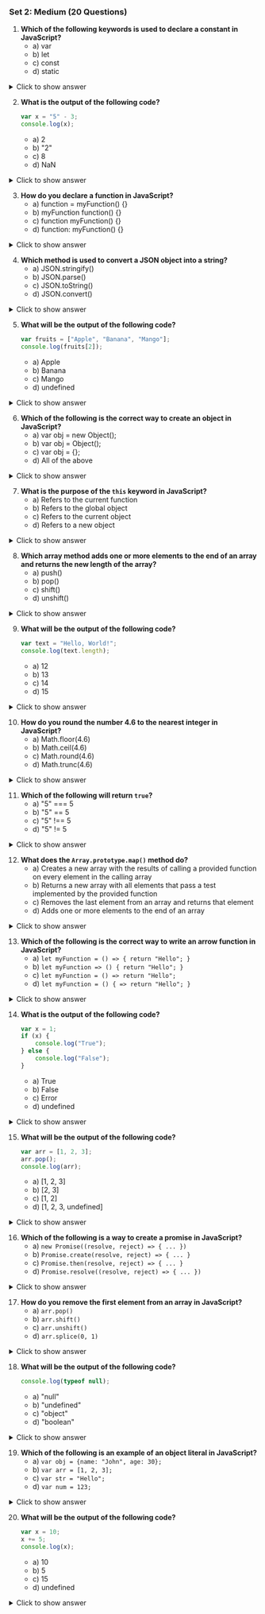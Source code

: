 ### **Set 2: Medium (20 Questions)**

1. **Which of the following keywords is used to declare a constant in JavaScript?**
    - a) var
    - b) let
    - c) const
    - d) static
<details>
  <summary>Click to show answer</summary>
  <b>Answer:</b> c) const <br/>
  <b>Explanation:</b> The `const` keyword is used to declare a constant, a variable that cannot be reassigned.
</details>

2. **What is the output of the following code?**
   ```javascript
   var x = "5" - 3;
   console.log(x);
   ```
   - a) 2
   - b) "2"
   - c) 8
   - d) NaN
<details>
  <summary>Click to show answer</summary>
  <b>Answer:</b> a) 2 <br/>
  <b>Explanation:</b> JavaScript converts the string `"5"` to a number and then subtracts `3`, resulting in `2`.
</details>

3. **How do you declare a function in JavaScript?**
   - a) function = myFunction() {}
   - b) myFunction function() {}
   - c) function myFunction() {}
   - d) function: myFunction() {}
<details>
  <summary>Click to show answer</summary>
  <b>Answer:</b> c) function myFunction() {} <br/>
  <b>Explanation:</b> A function is declared using the `function` keyword followed by the function name and parentheses.
</details>

4. **Which method is used to convert a JSON object into a string?**
   - a) JSON.stringify()
   - b) JSON.parse()
   - c) JSON.toString()
   - d) JSON.convert()
<details>
  <summary>Click to show answer</summary>
  <b>Answer:</b> a) JSON.stringify() <br/>
  <b>Explanation:</b> The `JSON.stringify()` method converts a JavaScript object or value to a JSON string.
</details>

5. **What will be the output of the following code?**
   ```javascript
   var fruits = ["Apple", "Banana", "Mango"];
   console.log(fruits[2]);
   ```
   - a) Apple
   - b) Banana
   - c) Mango
   - d) undefined
<details>
  <summary>Click to show answer</summary>
  <b>Answer:</b> c) Mango <br/>
  <b>Explanation:</b> The array index `2` refers to the third element, which is `"Mango"`.
</details>

6. **Which of the following is the correct way to create an object in JavaScript?**
   - a) var obj = new Object();
   - b) var obj = Object();
   - c) var obj = {};
   - d) All of the above
<details>
  <summary>Click to show answer</summary>
  <b>Answer:</b> d) All of the above <br/>
  <b>Explanation:</b> Objects can be created in multiple ways in JavaScript, including using `new Object()`, `Object()`, and object literals `{}`.
</details>

7. **What is the purpose of the `this` keyword in JavaScript?**
   - a) Refers to the current function
   - b) Refers to the global object
   - c) Refers to the current object
   - d) Refers to a new object
<details>
  <summary>Click to show answer</summary>
  <b>Answer:</b> c) Refers to the current object <br/>
  <b>Explanation:</b> The `this` keyword refers to the object from which it was called.
</details>

8. **Which array method adds one or more elements to the end of an array and returns the new length of the array?**
   - a) push()
   - b) pop()
   - c) shift()
   - d) unshift()
<details>
  <summary>Click to show answer</summary>
  <b>Answer:</b> a) push() <br/>
  <b>Explanation:</b> The `push()` method adds one or more elements to the end of an array and returns the new length.
</details>

9. **What will be the output of the following code?**
   ```javascript
   var text = "Hello, World!";
   console.log(text.length);
   ```
   - a) 12
   - b) 13
   - c) 14
   - d) 15
<details>
  <summary>Click to show answer</summary>
  <b>Answer:</b> b) 13 <br/>
  <b>Explanation:</b> The `length` property counts the number of characters in the string, including spaces and punctuation.
</details>

10. **How do you round the number 4.6 to the nearest integer in JavaScript?**
    - a) Math.floor(4.6)
    - b) Math.ceil(4.6)
    - c) Math.round(4.6)
    - d) Math.trunc(4.6)
<details>
  <summary>Click to show answer</summary>
  <b>Answer:</b> c) Math.round(4.6) <br/>
  <b>Explanation:</b> The `Math.round()` method rounds the number to the nearest integer.
</details>

11. **Which of the following will return `true`?**
    - a) "5" === 5
    - b) "5" == 5
    - c) "5" !== 5
    - d) "5" != 5
<details>
  <summary>Click to show answer</summary>
  <b>Answer:</b> b) "5" == 5 <br/>
  <b>Explanation:</b> The `==` operator compares only the values, not the types, so `"5"` is considered equal to `5`.
</details>

12. **What does the `Array.prototype.map()` method do?**
    - a) Creates a new array with the results of calling a provided function on every element in the calling array
    - b) Returns a new array with all elements that pass a test implemented by the provided function
    - c) Removes the last element from an array and returns that element
    - d) Adds one or more elements to the end of an array
<details>
  <summary>Click to show answer</summary>
  <b>Answer:</b> a) Creates a new array with the results of calling a provided function on every element in the calling array <br/>
  <b>Explanation:</b> The `map()` method creates a new array populated with the results of calling a provided function on every element in the array.
</details>

13. **Which of the following is the correct way to write an arrow function in JavaScript?**
    - a) `let myFunction = () => { return "Hello"; }`
    - b) `let myFunction => () { return "Hello"; }`
    - c) `let myFunction = () => return "Hello";`
    - d) `let myFunction = () { => return "Hello"; }`
<details>
  <summary>Click to show answer</summary>
  <b>Answer:</b> a) `let myFunction = () => { return "Hello"; }` <br/>
  <b>Explanation:</b> The arrow function syntax uses `=>` to define a function.
</details>

14. **What is the output of the following code?**
    ```javascript
    var x = 1;
    if (x) {
        console.log("True");
    } else {
        console.log("False");
    }
    ```
    - a) True
    - b) False
    - c) Error
    - d) undefined
<details>
  <summary>Click to show answer</summary>
  <b>Answer:</b> a) True <br/>
  <b>Explanation:</b> In JavaScript, `1` is considered a truthy value, so the condition is true.
</details>

15. **What will be the output of the following code?**
    ```javascript
    var arr = [1, 2, 3];
    arr.pop();
    console.log(arr);
    ```
    - a) [1, 2, 3]
    - b) [2, 3]
    - c) [1, 2]
    - d) [1, 2, 3, undefined]
<details>
  <summary>Click to show answer</summary>
  <b>Answer:</b> c) [1, 2] <br/>
  <b>Explanation:</b> The `pop()` method removes the last element from the array, leaving `[1, 2]`.
</details>

16. **Which of the following is a way to create a promise in JavaScript?**
    - a) `new Promise((resolve, reject) => { ... })`
    - b) `Promise.create(resolve, reject) => { ... }`
    - c) `Promise.then(resolve, reject) => { ... }`
    - d) `Promise.resolve((resolve, reject) => { ... })`


<details>
  <summary>Click to show answer</summary>
  <b>Answer:</b> a) `new Promise((resolve, reject) => { ... })` <br/>
  <b>Explanation:</b> The correct way to create a promise is using the `Promise` constructor with a function that has `resolve` and `reject` parameters.
</details>

17. **How do you remove the first element from an array in JavaScript?**
    - a) `arr.pop()`
    - b) `arr.shift()`
    - c) `arr.unshift()`
    - d) `arr.splice(0, 1)`
<details>
  <summary>Click to show answer</summary>
  <b>Answer:</b> b) `arr.shift()` <br/>
  <b>Explanation:</b> The `shift()` method removes the first element from an array and returns it.
</details>

18. **What will be the output of the following code?**
    ```javascript
    console.log(typeof null);
    ```
    - a) "null"
    - b) "undefined"
    - c) "object"
    - d) "boolean"
<details>
  <summary>Click to show answer</summary>
  <b>Answer:</b> c) "object" <br/>
  <b>Explanation:</b> In JavaScript, `typeof null` returns `"object"`, which is considered a bug but has been retained for legacy reasons.
</details>

19. **Which of the following is an example of an object literal in JavaScript?**
    - a) `var obj = {name: "John", age: 30};`
    - b) `var arr = [1, 2, 3];`
    - c) `var str = "Hello";`
    - d) `var num = 123;`
<details>
  <summary>Click to show answer</summary>
  <b>Answer:</b> a) `var obj = {name: "John", age: 30};` <br/>
  <b>Explanation:</b> An object literal is defined using curly braces `{}` and contains key-value pairs.
</details>

20. **What will be the output of the following code?**
    ```javascript
    var x = 10;
    x += 5;
    console.log(x);
    ```
    - a) 10
    - b) 5
    - c) 15
    - d) undefined
<details>
  <summary>Click to show answer</summary>
  <b>Answer:</b> c) 15 <br/>
  <b>Explanation:</b> The `+=` operator adds `5` to `x`, resulting in `15`.
</details>
